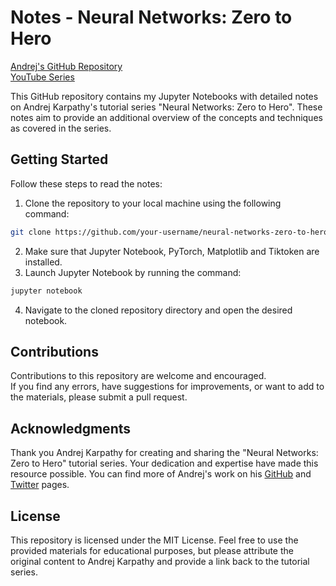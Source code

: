 # Notes - Neural Networks: Zero to Hero

[Andrej's GitHub Repository](https://github.com/karpathy/nn-zero-to-hero)<br>
[YouTube Series](https://www.youtube.com/watch?v=VMj-3S1tku0&list=PLAqhIrjkxbuWI23v9cThsA9GvCAUhRvKZ)

This GitHub repository contains my Jupyter Notebooks with detailed notes on Andrej Karpathy's tutorial series "Neural Networks: Zero to Hero". These notes aim to provide an additional overview of the concepts and techniques as covered in the series.

## Getting Started

Follow these steps to read the notes:

1. Clone the repository to your local machine using the following command:

```bash
git clone https://github.com/your-username/neural-networks-zero-to-hero.git
```

2. Make sure that Jupyter Notebook, PyTorch, Matplotlib and Tiktoken are installed.
3. Launch Jupyter Notebook by running the command:

```bash
jupyter notebook
```

4. Navigate to the cloned repository directory and open the desired notebook.

## Contributions

Contributions to this repository are welcome and encouraged.<br>
If you find any errors, have suggestions for improvements, or want to add to the materials, please submit a pull request.

## Acknowledgments

Thank you Andrej Karpathy for creating and sharing the "Neural Networks: Zero to Hero" tutorial series. Your dedication and expertise have made this resource possible. You can find more of Andrej's work on his [GitHub](https://github.com/karpathy) and [Twitter](https://twitter.com/karpathy) pages.

## License

This repository is licensed under the MIT License. Feel free to use the provided materials for educational purposes, but please attribute the original content to Andrej Karpathy and provide a link back to the tutorial series.